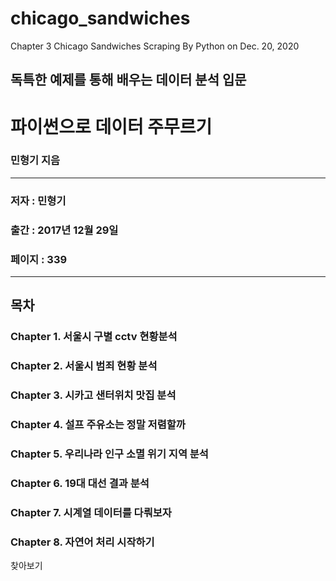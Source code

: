 # chicago_sandwiches
Chapter 3 Chicago Sandwiches Scraping By Python on Dec. 20, 2020

## 독특한 예제를 통해 배우는 데이터 분석 입문
# 파이썬으로 데이터 주무르기
### 민형기 지음
---
### 저자 : 민형기
### 출간 : 2017년 12월 29일
### 페이지 : 339
---
## 목차
### Chapter 1. 서울시 구별 cctv 현황분석
### Chapter 2. 서울시 범죄 현황 분석
### Chapter 3. 시카고 샌터위치 맛집 분석
### Chapter 4. 설프 주유소는 정말 저렴할까
### Chapter 5. 우리나라 인구 소멸 위기 지역 분석
### Chapter 6. 19대 대선 결과 분석
### Chapter 7. 시계열 데이터를 다뤄보자
### Chapter 8. 자연어 처리 시작하기
찾아보기
